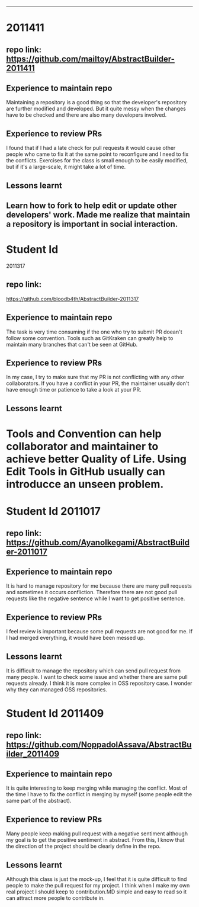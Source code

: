 ------------
# 2011411
## repo link: https://github.com/mailtoy/AbstractBuilder-2011411
## Experience to maintain repo
Maintaining a repository is a good thing so that the developer's repository are further modified and developed. But it quite messy when the changes have to be checked and there are also many developers involved.
## Experience to review PRs
I found that if I had a late check for pull requests it would cause other people who came to fix it at the same point to reconfigure and I need to fix the conflicts. Exercises for the class is small enough to be easily modified, but if it's a large-scale, it might take a lot of time.
## Lessons learnt
Learn how to fork to help edit or update other developers' work. Made me realize that maintain a repository is important in social interaction.
-------------
# Student Id
2011317
## repo link:
https://github.com/bloodb4th/AbstractBuilder-2011317
## Experience to maintain repo
The task is very time consuming if the one who try to submit PR doean't follow some convention. Tools such as GitKraken can greatly help to maintain many branches that can't be seen at GitHub.
## Experience to review PRs
In my case, I try to make sure that my PR is not conflicting with any other collaborators. If you have a conflict in your PR, the maintainer usually don't have enough time or patience to take a look at your PR.
## Lessons learnt
Tools and Convention can help collaborator and maintainer to achieve better Quality of Life. Using Edit Tools in GitHub usually can introducce an unseen problem. 
=======

# Student Id 2011017
## repo link: https://github.com/AyanoIkegami/AbstractBuilder-2011017
## Experience to maintain repo
It is hard to manage repository for me because there are many pull requests and sometimes it occurs confliction.
Therefore there are not good pull requests like the negative sentence while I want to get positive sentence.
## Experience to review PRs
I feel review is important because some pull requests are not good for me.
If I had merged everything, it would have been messed up.
## Lessons learnt
It is difficult to manage the repository which can send pull request from many people.
I want to check some issue and whether there are same pull requests already.
I think it is more complex in OSS repository case.
I wonder why they can managed OSS repositories.

# Student Id 2011409
## repo link: https://github.com/NoppadolAssava/AbstractBuilder_2011409
## Experience to maintain repo
It is quite interesting to keep merging while managing the conflict. Most of the time I have to fix the conflict in merging by myself (some people edit the same part of the abstract). 

## Experience to review PRs
Many people keep making pull request with a negative sentiment although my goal is to get the positive sentiment in abstract. From this, I know that the direction of the project should be clearly define in the repo.

## Lessons learnt
Although this class is just the mock-up, I feel that it is quite difficult to find people to make the pull request for my project. I think when I make my own real project I should keep to contribution.MD simple and easy to read so it can attract more people to contribute in.
